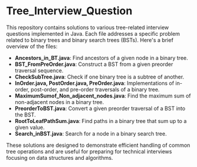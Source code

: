 # Tree_Interview_Question

This repository contains solutions to various tree-related interview questions implemented in Java. Each file addresses a specific problem related to binary trees and binary search trees (BSTs). Here's a brief overview of the files:

- **Ancestors_in_BT.java**: Find ancestors of a given node in a binary tree.
- **BST_FromPreOrder.java**: Construct a BST from a given preorder traversal sequence.
- **CheckSubTree.java**: Check if one binary tree is a subtree of another.
- **InOrder.java, PostOrder.java, PreOrder.java**: Implementations of in-order, post-order, and pre-order traversals of a binary tree.
- **MaximumSumof_Non_adjacent_nodes.java**: Find the maximum sum of non-adjacent nodes in a binary tree.
- **PreorderToBST.java**: Convert a given preorder traversal of a BST into the BST.
- **RootToLeafPathSum.java**: Find paths in a binary tree that sum up to a given value.
- **Search_inBST.java**: Search for a node in a binary search tree.

These solutions are designed to demonstrate efficient handling of common tree operations and are useful for preparing for technical interviews focusing on data structures and algorithms.

